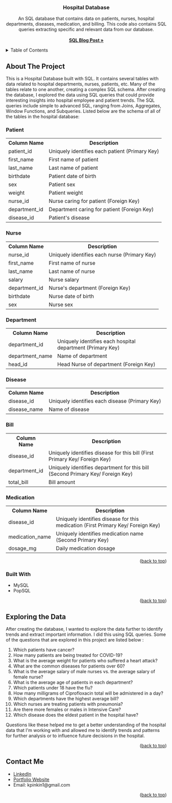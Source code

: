 <div id="top"></div>

<!-- PROJECT LOGO -->
<br />
<div align="center">

  <h3 align="center">Hospital Database</h3>

  <p align="center">
    An SQL database that contains data on patients, nurses, hospital departments, diseases, medication, and billing. This code also contains SQL queries extracting specific and relevant data from our database.
    <br />
    <br />
    <a href="https://medium.com/@kpinkin1/a-comprehensive-guide-to-sql-for-beginners-creating-a-database-fc6f7205235e"><strong>SQL Blog Post »</strong></a>
    <br />
    
    
</div>

<!-- TABLE OF CONTENTS -->
<details>
  <summary>Table of Contents</summary>
  <ol>
    <li>
      <a href="#about-the-project">About The Project</a>
      <ul>
        <li><a href="#built-with">Built With</a></li>
      </ul>
    </li>
    <li><a href="#exploring">Exploring the Data</a></li>
    <li><a href="#contact">Contact Me</a></li>
  </ol>
</details>



<!-- ABOUT THE PROJECT -->
<div id="about-the-project"></div>

## About The Project


This is a Hospital Database built with SQL. It contains several tables with data related to hospital departments, nurses, patients, etc. Many of the tables relate to one another, creating a complex SQL schema. After creating the database, I explored the data using SQL queries that could provide interesting insights into hospital employee and patient trends. The SQL queries include simple to advanced SQL, ranging from Joins, Aggregates, Window Functions, and Subqueries. Listed below are the schema of all of the tables in the hospital database: 

<h3>Patient</h3>
<table>
  <tr>
    <th>Column Name</th>
    <th>Description</th> 
  </tr>
  <tr>
    <td>patient_id</td>
    <td>Uniquely identifies each patient (Primary Key)</td> 
  </tr>
  <tr>
    <td>first_name</td>
    <td>First name of patient</td> 
  </tr>
  <tr>
    <td>last_name</td>
    <td>Last name of patient</td> 
  </tr>
  <tr>
    <td>birthdate</td>
    <td>Patient date of birth</td> 
  </tr>
  <tr>
    <td>sex</td>
    <td>Patient sex</td> 
  </tr>
  <tr>
    <td>weight</td>
    <td>Patient weight</td> 
  </tr>
  <tr>
    <td>nurse_id</td>
    <td>Nurse caring for patient (Foreign Key)</td> 
  </tr>
  <tr>
    <td>department_id</td>
    <td>Department caring for patient (Foreign Key)</td> 
  </tr>
  <tr>
    <td>disease_id</td>
    <td>Patient's disease</td> 
  </tr>
</table>

<h3>Nurse</h3>
<table>
  <tr>
    <th>Column Name</th>
    <th>Description</th> 
  </tr>
  <tr>
    <td>nurse_id</td>
    <td>Uniquely identifies each nurse (Primary Key)</td> 
  </tr>
  <tr>
    <td>first_name</td>
    <td>First name of nurse</td> 
  </tr>
  <tr>
    <td>last_name</td>
    <td>Last name of nurse</td> 
  </tr>
  <tr>
    <td>salary</td>
    <td>Nurse salary</td> 
  </tr>
  <tr>
    <td>department_id</td>
    <td>Nurse's department (Foreign Key)</td> 
  </tr>
  <tr>
  <tr>
    <td>birthdate</td>
    <td>Nurse date of birth</td> 
  </tr>
  <tr>
    <td>sex</td>
    <td>Nurse sex</td> 
  </tr>
</table>
<h3>Department</h3>
<table>
  <tr>
    <th>Column Name</th>
    <th>Description</th> 
  </tr>
  <tr>
    <td>department_id</td>
    <td>Uniquely identifies each hospital department (Primary Key)</td> 
  </tr>
  <tr>
    <td>department_name</td>
    <td>Name of department</td> 
  </tr>
  <tr>
    <td>head_id</td>
    <td>Head Nurse of department (Foreign Key)</td> 
  </tr>
</table>

<h3>Disease</h3>
<table>
  <tr>
    <th>Column Name</th>
    <th>Description</th> 
  </tr>
  <tr>
    <td>disease_id</td>
    <td>Uniquely identifies each disease (Primary Key)</td> 
  </tr>
  <tr>
    <td>disease_name</td>
    <td>Name of disease</td> 
  </tr>
</table>

<h3>Bill</h3>
<table>
  <tr>
    <th>Column Name</th>
    <th>Description</th> 
  </tr>
  <tr>
    <td>disease_id</td>
    <td>Uniquely identifies disease for this bill (First Primary Key/ Foreign Key)</td> 
  </tr>
  <tr>
    <td>department_id</td>
    <td>Uniquely identifies department for this bill (Second Primary Key/ Foreign Key)</td> 
  </tr>
   <tr>
    <td>total_bill</td>
    <td>Bill amount</td> 
  </tr>
</table>

<h3>Medication</h3>
<table>
  <tr>
    <th>Column Name</th>
    <th>Description</th> 
  </tr>
  <tr>
    <td>disease_id</td>
    <td>Uniquely identifies disease for this medication (First Primary Key/ Foreign Key)</td> 
  </tr>
  <tr>
    <td>medication_name</td>
    <td>Uniquely identifies medication name (Second Primary Key)</td> 
  </tr>
   <tr>
    <td>dosage_mg</td>
    <td>Daily medication dosage</td> 
  </tr>
</table>
<div id="about-the-project"></div>

<p align="right">(<a href="#top">back to top</a>)</p>

<div id="built-with"></div>

### Built With

* MySQL
* PopSQL


<p align="right">(<a href="#top">back to top</a>)</p>

<!-- QUERY EXAMPLES -->
<div id="exploring"></div>

## Exploring the Data

After creating the database, I wanted to explore the data further to identify trends and extract important information. I did this using SQL queries. Some of the questions that are explored in this project are listed below : 
    <ol>
        <li>Which patients have cancer?</li>
        <li>How many patients are being treated for COVID-19?</li>
        <li>What is the average weight for patients who suffered a heart attack?</li>
        <li>What are the common diseases for patients over 60?</li>
        <li>What is the average salary of male nurses vs. the average salary of female nurse?</li>
        <li>What is the average age of patients in each department?</li>
        <li>Which patients under 18 have the flu?</li>
        <li>How many milligrams of Ciprofloxacin total will be admistered in a day?</li>
        <li>Which departments have the highest average bill?</li>
        <li>Which nurses are treating patients with pneumonia?</li>
        <li>Are there more females or males in Intensive Care?</li>
        <li>Which disease does the eldest patient in the hospital have?</li>
    </ol>
    
<p>Questions like these helped me to get a better understanding of the hospital data that I'm working with and allowed me to identify trends and patterns for further analysis or to influence future decisions in the hospital.</p>

<p align="right">(<a href="#top">back to top</a>)</p>

<!-- CONTACT -->
<div id="contact"></div>

## Contact Me
<ul>
  <li><a href="https://www.linkedin.com/in/kahlia-pinkins-616599207/">LinkedIn</a></li>
  <li><a href="https://kahliapinkins123.wixsite.com/kahliapinkins">Portfolio Website</a></li>
  <li>Email: kpinkin1@gmail.com</li>
</ul>

<p align="right">(<a href="#top">back to top</a>)</p>

